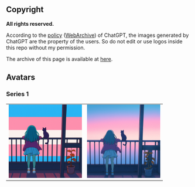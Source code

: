 ## Copyright

**All rights reserved.**  

According to the [policy](https://help.openai.com/en/articles/6425277-can-i-sell-images-i-create-with-dall-e) ([WebArchive](https://web.archive.org/web/20240621223836/https://help.openai.com/en/articles/6425277-can-i-sell-images-i-create-with-dall-e)) of ChatGPT, the images generated by ChatGPT are the property of the users. So do not edit or use logos inside this repo without my permission.

The archive of this page is available at [here](https://web.archive.org/web/https://github.com/lollipopkit/lollipopkit/blob/main/avatars/README.md).

## Avatars

### Series 1

<table>
  <tr>
    <td><img src="1.png" width="200"></td>
    <td><img src="2.png" width="200"></td>
  </tr>
</table>
